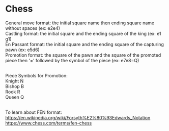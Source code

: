 # Chess
General move format: the initial square name then ending square name without spaces (ex: e2e4) <br />
Castling format: the initial square and the ending square of the king (ex: e1 g1) <br />
En Passant format: the initial square and the ending square of the capturing pawn (ex: e5d6) <br />
Promotion format: the square of the pawn and the square of the promoted piece then '=' followed by the symbol of the piece (ex: e7e8=Q) <br /> <br />

Piece Symbols for Promotion: <br />
Knight  N <br />
Bishop  B <br />
Rook    R <br />
Queen   Q <br /> <br />

To learn about FEN format: <br />
https://en.wikipedia.org/wiki/Forsyth%E2%80%93Edwards_Notation <br />
https://www.chess.com/terms/fen-chess <br />
